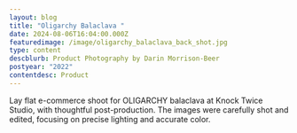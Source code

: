 ```yaml
---
layout: blog
title: "Oligarchy Balaclava "
date: 2024-08-06T16:04:00.000Z
featuredimage: /image/oligarchy_balaclava_back_shot.jpg
type: content
descblurb: Product Photography by Darin Morrison-Beer
postyear: "2022"
contentdesc: Product
---
```

Lay flat e-commerce shoot for OLIGARCHY balaclava at Knock Twice Studio, with thoughtful post-production. The images were carefully shot and edited, focusing on precise lighting and accurate color.
